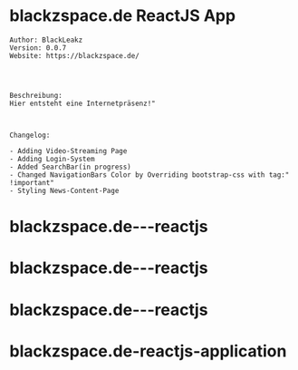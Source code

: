 # blackzspace.de ReactJS App
```
Author: BlackLeakz
Version: 0.0.7
Website: https://blackzspace.de/




Beschreibung:
Hier entsteht eine Internetpräsenz!"



Changelog:

- Adding Video-Streaming Page
- Adding Login-System
- Added SearchBar(in progress)
- Changed NavigationBars Color by Overriding bootstrap-css with tag:" !important"
- Styling News-Content-Page

```
# blackzspace.de---reactjs
# blackzspace.de---reactjs
# blackzspace.de---reactjs
# blackzspace.de-reactjs-application
